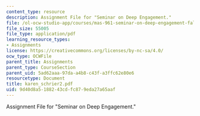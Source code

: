 ```yaml
---
content_type: resource
description: Assignment File for "Seminar on Deep Engagement."
file: /ol-ocw-studio-app/courses/mas-961-seminar-on-deep-engagement-fall-2004/9d40d8a5188243cdfc879eda27a65aaf_karen_schrier2.pdf
file_size: 55005
file_type: application/pdf
learning_resource_types:
- Assignments
license: https://creativecommons.org/licenses/by-nc-sa/4.0/
ocw_type: OCWFile
parent_title: Assignments
parent_type: CourseSection
parent_uid: 5ad62aaa-97da-a4b8-c43f-a3ffc62e80e6
resourcetype: Document
title: karen_schrier2.pdf
uid: 9d40d8a5-1882-43cd-fc87-9eda27a65aaf
---
```

Assignment File for "Seminar on Deep Engagement."